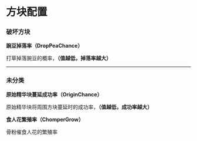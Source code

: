 # 方块配置

### 破坏方块

**豌豆掉落率（DropPeaChance）**

打草掉落豌豆的概率，**（值越低，掉落率越大）**

---

### 未分类

**原始精华块蔓延成功率（OriginChance）**

原始精华块将周围方块蔓延时的成功率，**（值越低，成功率越大）**

**食人花繁殖率（ChomperGrow）**

骨粉催食人花的繁殖率

